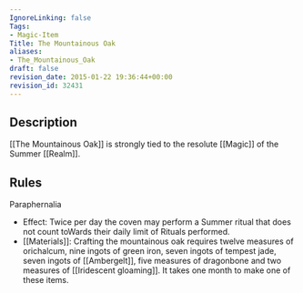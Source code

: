 ```yaml
---
IgnoreLinking: false
Tags:
- Magic-Item
Title: The Mountainous Oak
aliases:
- The_Mountainous_Oak
draft: false
revision_date: 2015-01-22 19:36:44+00:00
revision_id: 32431
---
```


## Description
[[The Mountainous Oak]] is strongly tied to the resolute [[Magic]] of the Summer [[Realm]].
## Rules
Paraphernalia
* Effect: Twice per day the coven may perform a Summer ritual that does not count toWards their daily limit of Rituals performed.
* [[Materials]]: Crafting the mountainous oak requires twelve measures of orichalcum, nine ingots of green iron, seven ingots of tempest jade, seven ingots of [[Ambergelt]], five measures of dragonbone and two measures of [[Iridescent gloaming]]. It takes one month to make one of these items.